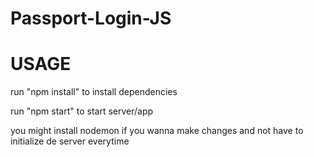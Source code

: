# Passport-Login-JS

# USAGE

run "npm install" to install dependencies

run "npm start" to start server/app

you might install nodemon if you wanna make changes and not have to initialize de server everytime

